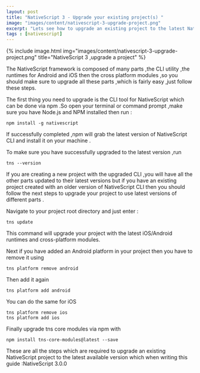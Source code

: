 ```yaml
---
layout: post
title: "NativeScript 3 - Upgrade your existing project(s) "
image: "images/content/nativescript-3-upgrade-project.png"
excerpt: "Lets see how to upgrade an existing project to the latest NativeScript version 3.0" 
tags : [nativescript]
---
```


{% include image.html 
    img="images/content/nativescript-3-upgrade-project.png" 
    title="NativeScript 3 ,upgrade a project" 
%}

The NativeScript framework is composed of many parts ,the CLI utility ,the runtimes for Android and iOS then 
the cross platform modules ,so you should make sure to upgrade all these parts ,which is fairly easy ,just follow these steps.

The first thing you need to upgrade is the CLI tool for NativeScript which can be done via npm .So open 
your terminal or command prompt ,make sure you have Node.js and NPM installed then run :

    npm install -g nativescript

If successfully completed ,npm will grab the latest version of NativeScript CLI and install it on your 
machine .

To make sure you have successfully upgraded to the latest version ,run 

    tns --version

If you are creating a new project with the upgraded CLI ,you will have all the other parts updated to their 
latest versions but if you have an existing project created with an older version of NativeScript CLI then 
you should follow the next steps to upgrade your project to use latest versions of different parts .

Navigate to your project root directory and just enter :

    tns update 

This command will upgrade your project with the latest iOS/Android runtimes and cross-platform modules.

Next if you have added an Android platform in your project then you have to remove it using 

    tns platform remove android

Then add it again 

    tns platform add android

You can do the same for iOS 

    tns platform remove ios
    tns platform add ios               

Finally upgrade tns core modules via npm with 

    npm install tns-core-modules@latest --save

These are all the steps which are required to upgrade an existing NativeScript project to the latest 
available version which when writing this guide :NativeScript 3.0.0 

     



